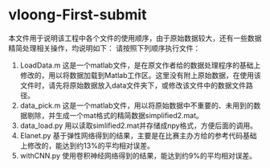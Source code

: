 # vloong-First-submit
本文件用于说明该工程中各个文件的使用顺序，由于原始数据较大，还有一些数据精简处理相关操作，均说明如下：
请按照下列顺序执行文件：
1.  LoadData.m
    这是一个matlab文件，是在原文作者给的数据处理程序的基础上修改的，用以将数据加载到Matlab工作区。这里没有附上原始数据，在使用该文件时，请先将原始数据放入data文件夹下，或修改该文件中的数据文件路径。
2.  data_pick.m
    这是一个matlab文件，用以将原始数据中不重要的、未用到的数据剔除，并生成一个mat格式的精简数据simplified2.mat。
3.  data_load.py
    用以读取simlified2.mat并存储成npy格式，方便后面的调用。
4.  Elanet.py
    基于弹性网络得到的结果，主要是在比赛主办方给的参考代码基础上修改的，能达到约13%的平均相对误差。
5.  withCNN.py
    使用卷积神经网络得到的结果，能达到约9%的平均相对误差。
